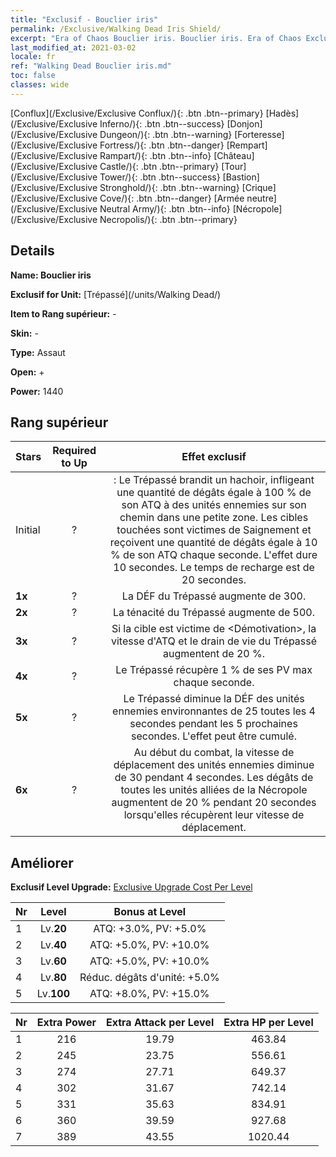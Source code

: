 ```yaml
---
title: "Exclusif - Bouclier iris"
permalink: /Exclusive/Walking Dead Iris Shield/
excerpt: "Era of Chaos Bouclier iris. Bouclier iris. Era of Chaos Exclusif Bouclier iris. Trépassé Exclusif."
last_modified_at: 2021-03-02
locale: fr
ref: "Walking Dead Bouclier iris.md"
toc: false
classes: wide
---
```

 [Conflux](/Exclusive/Exclusive Conflux/){: .btn .btn--primary} [Hadès](/Exclusive/Exclusive Inferno/){: .btn .btn--success} [Donjon](/Exclusive/Exclusive Dungeon/){: .btn .btn--warning} [Forteresse](/Exclusive/Exclusive Fortress/){: .btn .btn--danger} [Rempart](/Exclusive/Exclusive Rampart/){: .btn .btn--info} [Château](/Exclusive/Exclusive Castle/){: .btn .btn--primary} [Tour](/Exclusive/Exclusive Tower/){: .btn .btn--success} [Bastion](/Exclusive/Exclusive Stronghold/){: .btn .btn--warning} [Crique](/Exclusive/Exclusive Cove/){: .btn .btn--danger} [Armée neutre](/Exclusive/Exclusive Neutral Army/){: .btn .btn--info} [Nécropole](/Exclusive/Exclusive Necropolis/){: .btn .btn--primary} 

## Details
 **Name: Bouclier iris** 

 **Exclusif for Unit:** [Trépassé](/units/Walking Dead/) 

 **Item to Rang supérieur:** -

 **Skin:** -

 **Type:** Assaut

 **Open:** +

 **Power:** 1440

## Rang supérieur

  |     Stars    |  Required to Up | Effet exclusif |
  |:-------------|:---------------:|:---------------:|
  |  Initial  | ? | <Massacre> : Le Trépassé brandit un hachoir, infligeant une quantité de dégâts égale à 100 % de son ATQ à des unités ennemies sur son chemin dans une petite zone. Les cibles touchées sont victimes de Saignement et reçoivent une quantité de dégâts égale à 10 % de son ATQ chaque seconde. L'effet dure 10 secondes. Le temps de recharge est de 20 secondes. |
  | **1x** <i class="fas fa-star"/> | ? | La DÉF du Trépassé augmente de 300. |
  | **2x** <i class="fas fa-star"/> | ? | La ténacité du Trépassé augmente de 500. |
  | **3x** <i class="fas fa-star"/> | ? | Si la cible est victime de <Démotivation>, la vitesse d'ATQ et le drain de vie du Trépassé augmentent de 20 %. |
  | **4x** <i class="fas fa-star"/> | ? | Le Trépassé récupère 1 % de ses PV max chaque seconde. |
  | **5x** <i class="fas fa-star"/> | ? | Le Trépassé diminue la DÉF des unités ennemies environnantes de 25 toutes les 4 secondes pendant les 5 prochaines secondes. L'effet peut être cumulé. |
  | **6x** <i class="fas fa-star"/> | ? | Au début du combat, la vitesse de déplacement des unités ennemies diminue de 30 pendant 4 secondes. Les dégâts de toutes les unités alliées de la Nécropole augmentent de 20 % pendant 20 secondes lorsqu'elles récupèrent leur vitesse de déplacement. |


## Améliorer
 **Exclusif Level Upgrade:** [Exclusive Upgrade Cost Per Level](/Exclusive/ExclusiveUpgradeCostPerLevel/)

  |  Nr  |   Level  | Bonus at Level |
  |:-----|:--------:|:--------------:|
  | 1 | Lv.**20** | ATQ: +3.0%, PV: +5.0% |
  | 2 | Lv.**40** | ATQ: +5.0%, PV: +10.0% |
  | 3 | Lv.**60** | ATQ: +5.0%, PV: +10.0% |
  | 4 | Lv.**80** | Réduc. dégâts d'unité: +5.0% |
  | 5 | Lv.**100** | ATQ: +8.0%, PV: +15.0% |


  |  Nr  |  Extra Power | Extra Attack per Level | Extra HP per Level |
  |:-----|:--------:|:--------:|:--------:|
  | 1 | 216 | 19.79 | 463.84 |
  | 2 | 245 | 23.75 | 556.61 |
  | 3 | 274 | 27.71 | 649.37 |
  | 4 | 302 | 31.67 | 742.14 |
  | 5 | 331 | 35.63 | 834.91 |
  | 6 | 360 | 39.59 | 927.68 |
  | 7 | 389 | 43.55 | 1020.44 |


